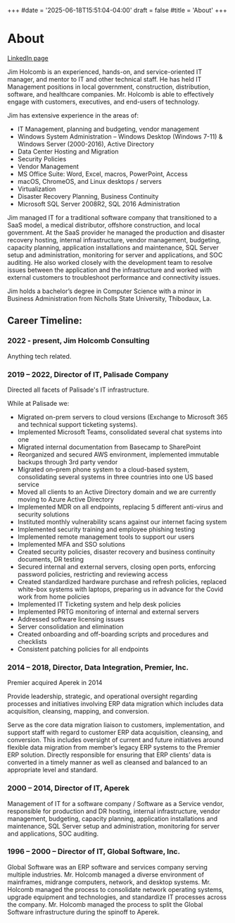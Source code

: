 +++
#date = '2025-06-18T15:51:04-04:00'
draft = false
#title = 'About'
+++
# About
[LinkedIn page](https://www.linkedin.com/in/jimholcomb/)

Jim Holcomb is an experienced, hands-on, and service-oriented IT manager, and mentor to IT and other technical staff. He has held IT Management positions in local government, construction, distribution, software, and healthcare companies. Mr. Holcomb is able to effectively engage with customers, executives, and end-users of technology.

Jim has extensive experience in the areas of:

- IT Management, planning and budgeting, vendor management
- Windows System Administration – Windows Desktop (Windows 7-11) & Windows Server (2000-2016), Active Directory
- Data Center Hosting and Migration
- Security Policies
- Vendor Management
- MS Office Suite: Word, Excel, macros, PowerPoint, Access
- macOS, ChromeOS, and Linux desktops / servers
- Virtualization
- Disaster Recovery Planning, Business Continuity
- Microsoft SQL Server 2008R2, SQL 2016 Administration

Jim managed IT for a traditional software company that transitioned to a SaaS model, a medical distributor, offshore construction, and local government. At the SaaS provider he managed the production and disaster recovery hosting, internal infrastructure, vendor management, budgeting, capacity planning, application installations and maintenance, SQL Server setup and administration, monitoring for server and applications, and SOC auditing. He also worked closely with the development team to resolve issues between the application and the infrastructure and worked with external customers to troubleshoot performance and connectivity issues.

Jim holds a bachelor’s degree in Computer Science with a minor in Business Administration from Nicholls State University, Thibodaux, La.

## Career Timeline:

### 2022 - present, Jim Holcomb Consulting

Anything tech related.

### 2019 – 2022, Director of IT, Palisade Company
Directed all facets of Palisade's IT infrastructure.

While at Palisade we:
* Migrated on-prem servers to cloud versions (Exchange to Microsoft 365 and technical support ticketing systems). 
* Implemented Microsoft Teams, consolidated several chat systems into one
* Migrated internal documentation from Basecamp to SharePoint
* Reorganized and secured AWS environment, implemented immutable backups through 3rd party vendor
* Migrated on–prem phone system to a cloud-based system, consolidating several systems in three countries into one US based service
* Moved all clients to an Active Directory domain and we are currently moving to Azure Active Directory
* Implemented MDR on all endpoints, replacing 5 different anti-virus and security solutions
* Instituted monthly vulnerability scans against our internet facing system
* Implemented security training and employee phishing testing
* Implemented remote management tools to support our users
* Implemented MFA and SSO solutions
* Created security policies, disaster recovery and business continuity documents, DR testing
* Secured internal and external servers, closing open ports, enforcing password policies, restricting and reviewing access
* Created standardized hardware purchase and refresh policies, replaced white-box systems with laptops, preparing us in advance for the Covid work from home policies
* Implemented IT Ticketing system and help desk policies
* Implemented PRTG monitoring of internal and external servers 
* Addressed software licensing issues
* Server consolidation and elimination
* Created onboarding and off-boarding scripts and procedures and checklists 
* Consistent patching policies for all endpoints



### 2014 – 2018, Director, Data Integration, Premier, Inc.
Premier acquired Aperek in 2014

Provide leadership, strategic, and operational oversight regarding processes and initiatives involving ERP data migration which includes data acquisition, cleansing, mapping, and conversion.

Serve as the core data migration liaison to customers, implementation, and support staff with regard to customer ERP data acquisition, cleansing, and conversion. This includes oversight of current and future initiatives around flexible data migration from member’s legacy ERP systems to the Premier ERP solution. Directly responsible for ensuring that ERP clients’ data is converted in a timely manner as well as cleansed and balanced to an appropriate level and standard.



### 2000 – 2014, Director of IT, Aperek
Management of IT for a software company / Software as a Service vendor, responsible for production and DR hosting, internal infrastructure, vendor management, budgeting, capacity planning, application installations and maintenance, SQL Server setup and administration, monitoring for server and applications, SOC auditing.



### 1996 – 2000 – Director of IT, Global Software, Inc.
Global Software was an ERP software and services company serving multiple industries. Mr. Holcomb managed a diverse environment of mainframes, midrange computers, network, and desktop systems. Mr. Holcomb managed the process to consolidate network operating systems, upgrade equipment and technologies, and standardize IT processes across the company. Mr. Holcomb managed the process to split the Global Software infrastructure during the spinoff to Aperek.

